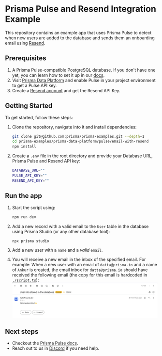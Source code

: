 # Prisma Pulse and Resend Integration Example

This repository contains an example app that uses Prisma Pulse to detect when new users are added to the database and sends them an onboarding email using [Resend](https://resend.com/).


## Prerequisites

1. A Prisma Pulse-compatible PostgreSQL database. If you don't have one yet, you can learn how to set it up in our [docs](https://www.prisma.io/docs/pulse/database-setup).
2. Visit [Prisma Data Platform](https://pris.ly/pdp) and enable Pulse in your project environment to get a Pulse API key.
3. Create a [Resend account](https://resend.com/) and get the Resend API Key.

## Getting Started

To get started, follow these steps:

1. Clone the repository, navigate into it and install dependencies:

    ```bash
    git clone git@github.com:prisma/prisma-examples.git --depth=1
    cd prisma-examples/prisma-data-platform/pulse/email-with-resend
    npm install
    ```

2. Create a `.env` file in the root directory and provide your Database URL, Prisma Pulse and Resend API key:

   ```bash
   DATABASE_URL=""
   PULSE_API_KEY=""
   RESEND_API_KEY=""
   ```

## Run the app

1. Start the script using:

   ```bash
   npm run dev
   ```

2. Add a new record with a valid email to the `User` table in the database using Prisma Studio (or any other database tool):

   ```bash
   npx prisma studio
   ```

3. Add a new user with a `name` and a *valid* `email`.
4. You will receive a new email in the inbox of the specified email. For example: When a new user with an email of `datta@prisma.io` and a name of `Ankur` is created, the email inbox for `datta@prisma.io` should have received the following email (the copy for this email is hardcoded in [`./script.ts`](./script.ts#L33)):
   ![image.png](./images/email.png)

## Next steps

- Checkout the [Prisma Pulse docs](https://www.prisma.io/docs/pulse).
- Reach out to us in [Discord](https://pris.ly/discord) if you need help.
